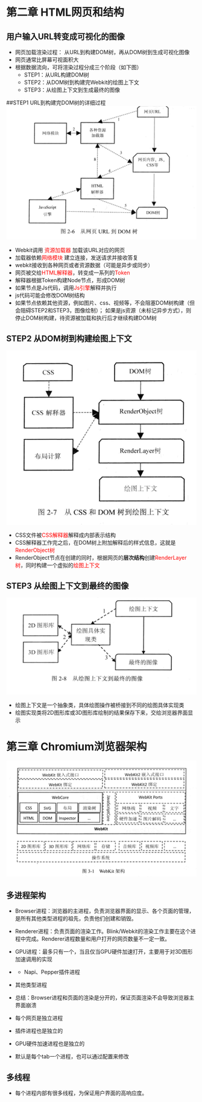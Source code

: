 # 第二章  HTML网页和结构
## 用户输入URL转变成可视化的图像
- 网页加载渲染过程： 从URL到构建DOM树，再从DOM树到生成可视化图像 
- 网页通常比屏幕可视面积大
- 根据数据流向，可将渲染过程分成三个阶段（如下图）
	- STEP1：从URL构建DOM树
	- STEP2：从DOM树到构建完Webkit的绘图上下文
	- STEP3：从绘图上下文到生成最终的图像
	
##STEP1 URL到构建完DOM树的详细过程
![avatar](./img/1.jpg)

- Webkit调用 <font color='red'>资源加载器</font> 加载该URL对应的网页
- 加载器依赖<font color='red'>网络模块</font> 建立连接，发送请求并接收答复
- webkit接收到各种网页或者资源数据（可能是异步或同步）
- 网页被交给<font color='red'>HTML解释器</font>，转变成一系列的<font color='red'>Token</font>
- 解释器根据Token构建Node节点，形成DOM树
- 如果节点是Js代码，调用<font color='red'>Js引擎</font>解释并执行
- js代码可能会修改DOM树结构
- 如果节点依赖其他资源，例如图片、css、视频等，不会阻塞DOM树构建（但会阻碍STEP2和STEP3，图像绘制）；
	如果是js资源（未标记异步方式），则停止DOM树构建，待资源被加载和执行后才继续构建DOM树
	
## STEP2 从DOM树到构建绘图上下文
![avatar](./img/2.jpg)

- CSS文件被<font color='red'>CSS解释器</font>解释成内部表示结构
- CSS解释器工作完之后，在DOM树上附加解释后的样式信息，这就是<font color='red'>RenderObject树</font>
- RenderObject节点在创建的同时，根据网页的**层次结构**创建<font color='red'>RenderLayer树</font>，同时构建一个虚拟的<font color='red'>绘图上下文</font>

## STEP3 从绘图上下文到最终的图像
![avatar](./img/3.jpg)

- 绘图上下文是一个抽象类，具体绘图操作被桥接到不同的绘图具体实现类
- 绘图实现类将2D图形库或3D图形库绘制的结果保存下来，交给浏览器界面显示

# 第三章 Chromium浏览器架构
![avatar](./img/chrome.jpg)
## 多进程架构
- Browser进程：浏览器的主进程，负责浏览器界面的显示、各个页面的管理，是所有其他类型进程的祖先，负责他们创建和销毁。
- Renderer进程：负责页面的渲染工作。Blink/Webkit的渲染工作主要在这个进程中完成。Renderer进程数量和用户打开的网页数量不一定一致。
- GPU进程：最多只有一个，当且仅当GPU硬件加速打开，主要用于对3D图形加速调用的实现
- - Napi、Pepper插件进程
- 其他类型进程

- 总结：Browser进程和页面的渲染是分开的，保证页面渲染不会导致浏览器主界面崩溃
- 每个网页是独立进程
- 插件进程也是独立的
- GPU硬件加速进程也是独立的
- 默认是每个tab一个进程，也可以通过配置来修改

## 多线程
- 每个进程内部有很多线程，为保证用户界面的高响应度。
